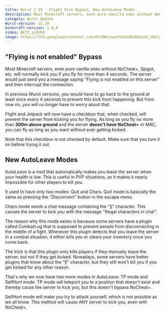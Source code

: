 ```yaml
---
title: Wurst 2.19 - Flight Kick Bypass, New AutoLeave Modes
description: Most Minecraft servers, even pure vanilla ones without NoCheat+, Spigot, etc. will normally kick you if you fly for more than 4 seconds.
category: Wurst Update
Wurst-version: v2.19
minecraft-version: 1.8.X
video: BKt3_ajGUX8
image: https://lh3.googleusercontent.com/RtJ8WvruouYhG3kX6IED1asU_VKXlgqfiR8ag9iXrgbcsRELnhvlz3EK07xR9YVXPcyhHE5p09TQR9eULxgcYvHNJv0OR6qKwdrXcsGs2nion6jMtVb5LeVGErMVHxLIwTTJa-iT_COZ2vTcrSN9WBOaYnZigsjW8pXbgTTp6mByoieHofl1JHEX2x68VU7cVDgvQJEdL_0MgpdgKKcbFBt6c4rfZa0VJ6gyq-6p8F37xqcxKxwDME5-SdcJ8vFVhdTi1SsYrUX4GUOyYcWZo0yAmVervipSIV0-6tNvF7u7iw_mqexvA2-V4s_oLU6Zo-ZU6Ea6xjiHTvLFmCUraGjG5HtmJPYjGsEbgn6OT8PSb30qOdF_H9DYkK47CT384189MvJJ2oQManbIZ89q2ilfpW6Gb2xkKfNS2aUySaIoTmgxfR4KDOstfUiNRR33IrQ3qRIF9NCGY619L3IPu91ETBOho2_FgOoPeAUbEnLbtV2iR5aKmDvTOSBQaFH_J782ncmy1NVliKk7z8OPcWBtLsdujugtkvkiVIY5vridw6Hj3x-ObtVq3Ok0QM7jVBpinb70esdRtJGAFGJYayqeBOP3o6G7T_5LyXgWZ1Vph7dI=w1280-h720-no
---
```

## "Flying is not enabled" Bypass
Most Minecraft servers, even pure vanilla ones without NoCheat+, Spigot, etc. will normally kick you if you fly for more than 4 seconds. The server would just send you a message saying "Flying is not enabled on this server" and then interrupt the connection.

In previous Wurst versions, you would have to go back to the ground at least once every 4 seconds to prevent this kick from happening. But from now on, you will no longer have to worry about that.

Flight and Jetpack will now have a checkbox that, when checked, will prevent the server from kicking you for flying. As long as you fly no more than **300m above ground** and the server **doesn't have NoCheat+** or MAC, you can fly as long as you want without ever getting kicked.

Note that this checkbox is not checked by default. Make sure that you turn it on before trying it out.

<!--read more-->

## New AutoLeave Modes
AutoLeave is a mod that automatically makes you leave the server when your health is low. This is useful in PVP situations, as it makes it nearly impossible for other players to kill you.

It used to have only two modes: Quit and Chars. Quit mode is basically the same as pressing the "Disconnect" button in the escape menu.

Chars mode sends a chat message containing the "§" character. This causes the server to kick you with the message "Illegal characters in chat".

The reason why this mode exists is because some servers have a plugin called CombatLog that is supposed to prevent people from disconnecting in the middle of a fight. Whenever this plugin detects that you leave the server in a combat situation, it either kills you or clears your inventory once you come back.

The trick is that this plugin only kills players if they manually leave the server, but not if they get kicked. Nowadays, some servers have better plugins that know about the "§" character, but they still won't kill you if you get kicked for any other reason.

That's why we now have two more modes in AutoLeave: TP mode and SelfHurt mode. TP mode will teleport you to a position that doesn't exist and thereby cause the server to kick you, but this doesn't bypass NoCheat+.

SelfHurt mode will make you try to attack yourself, which is not possible as we all know. This method will cause ANY server to kick you, even with NoCheat+.
